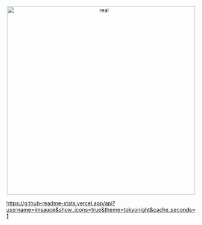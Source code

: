 <div align="center">
  <img src="https://media.discordapp.net/attachments/1352961638218727485/1361314947010789497/489744765_1147036524101755_3834178974875813070_n.png?ex=67fe4ed7&is=67fcfd57&hm=c028e338b6ad5bccdce4bedd46e31c76b2bc6b6b32e51e902f4766c437aa8f7b&=&format=webp&quality=lossless&width=570&height=320" alt="real" width="500"/>
</div>

https://github-readme-stats.vercel.app/api?username=imsauce&show_icons=true&theme=tokyonight&cache_seconds=1
